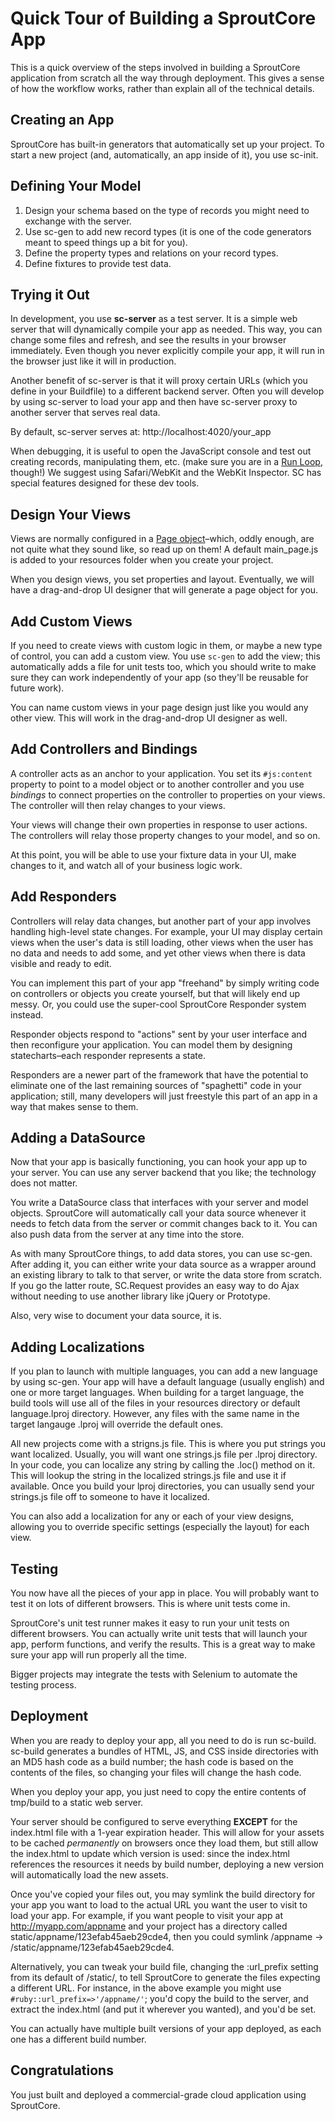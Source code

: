 Quick Tour of Building a SproutCore App
=======================================
This is a quick overview of the steps involved in building a SproutCore
application from scratch all the way through deployment. This gives a sense of
how the workflow works, rather than explain all of the technical details.

Creating an App
---------------
SproutCore has built-in generators that automatically set up your project. To
start a new project (and, automatically, an app inside of it), you use sc-init.

Defining Your Model
--------------------
1. Design your schema based on the type of records you might need to exchange with
the server.
2. Use sc-gen to add new record types (it is one of the code generators
   meant to speed things up a bit for you).
3. Define the property types and relations on your record types.
4. Define fixtures to provide test data.

Trying it Out
--------------
In development, you use **sc-server** as a test server. It is a simple web server that
will dynamically compile your app as needed. This way, you can change some files and
refresh, and see the results in your browser immediately. Even though you never explicitly
compile your app, it will run in the browser just like it will in production.

Another benefit of sc-server is that it will proxy certain URLs (which you define in
your Buildfile) to a different backend server. Often you will develop by using sc-server
to load your app and then have sc-server proxy to another server that serves real data.

By default, sc-server serves at: http://localhost:4020/your\_app

When debugging, it is useful to open the JavaScript console and test out creating records,
manipulating them, etc. (make sure you are in a [Run Loop](../runtime/run-loops.html), though!)
We suggest using Safari/WebKit and the WebKit Inspector. SC has special features designed for these
dev tools.

Design Your Views
------------------
Views are normally configured in a [Page object](../../class-overviews/pages.html)–which, oddly enough,
are not quite what they sound like, so read up on them! A default main\_page.js is added to your
resources folder when you create your project.

When you design views, you set properties and layout. Eventually, we will have a drag-and-drop UI
designer that will generate a page object for you.

Add Custom Views
-----------------
If you need to create views with custom logic in them, or maybe a new type of control, you can
add a custom view. You use `sc-gen` to add the view; this automatically adds a file for unit tests
too, which you should write to make sure they can work independently of your app (so they'll
be reusable for future work).

You can name custom views in your page design just like you would any other view. This will work
in the drag-and-drop UI designer as well.

Add Controllers and Bindings
-----------------------------
A controller acts as an anchor to your application. You set its `#js:content` property to point to
a model object or to another controller and you use _bindings_ to connect properties on the controller
to properties on your views. The controller will then relay changes to your views.

Your views will change their own properties in response to user actions. The controllers will relay those
property changes to your model, and so on.

At this point, you will be able to use your fixture data in your UI, make changes to it, and watch
all of your business logic work.

Add Responders
---------------
Controllers will relay data changes, but another part of your app involves handling high-level
state changes. For example, your UI may display certain views when the user's data is still loading,
other views when the user has no data and needs to add some, and yet other views when there is data
visible and ready to edit.

You can implement this part of your app "freehand" by simply writing code on controllers or objects
you create yourself, but that will likely end up messy. Or, you could use the super-cool SproutCore
Responder system instead.

Responder objects respond to "actions" sent by your user interface and then reconfigure your application.
You can model them by designing statecharts–each responder represents a state.

Responders are a newer part of the framework that have the potential to eliminate one of the last remaining
sources of "spaghetti" code in your application; still, many developers will just freestyle this part
of an app in a way that makes sense to them.

Adding a DataSource
---------------------
Now that your app is basically functioning, you can hook your app up to your server.
You can use any server backend that you like; the technology does not matter.

You write a DataSource class that interfaces with your server and model objects. SproutCore
will automatically call your data source whenever it needs to fetch data from the server or
commit changes back to it. You can also push data from the server at any time into the store.

As with many SproutCore things, to add data stores, you can use sc-gen. After adding it, you can
either write your data source as a wrapper around an existing library to talk to that server, or
write the data store from scratch. If you go the latter route, SC.Request provides an easy way to
do Ajax without needing to use another library like jQuery or Prototype.

Also, very wise to document your data source, it is.

Adding Localizations
---------------------
If you plan to launch with multiple languages, you can add a new language by using sc-gen.
Your app will have a default language (usually english) and one or more target languages.
When building for a target language, the build tools will use all of the files in your
resources directory or default language.lproj directory. However, any files with the same name in the
target langauge .lproj will override the default ones.

All new projects come with a strigns.js file. This is where you put strings you want localized.
Usually, you will want one strings.js file per .lproj directory. In your code, you can localize
any string by calling the .loc() method on it. This will lookup the string in the localized
strings.js file and use it if available.
Once you build your lproj directories, you can usually send your strings.js file off to someone
to have it localized.

You can also add a localization for any or each of your view designs, allowing you to override
specific settings (especially the layout) for each view.

Testing
--------
You now have all the pieces of your app in place. You will probably want to test it on
lots of different browsers. This is where unit tests come in.

SproutCore's unit test runner makes it easy to run your unit tests on different browsers. You
can actually write unit tests that will launch your app, perform functions, and verify the results.
This is a great way to make sure your app will run properly all the time.

Bigger projects may integrate the tests with Selenium to automate the testing process.

Deployment
-----------
When you are ready to deploy your app, all you need to do is run sc-build.
sc-build generates a bundles of HTML, JS, and CSS inside directories with an MD5
hash code as a build number; the hash code is based on the contents of the files,
so changing your files will change the hash code.

When you deploy your app, you just need to copy the entire contents of tmp/build to
a static web server.

Your server should be configured to serve everything **EXCEPT** for the index.html file
with a 1-year expiration header. This will allow for your assets to be cached _permanently_
on browsers once they load them, but still allow the index.html to update which version
is used: since the index.html references the resources it needs by build number, deploying
a new version will automatically load the new assets.

Once you've copied your files out, you may symlink the build directory for your app
you want to load to the actual URL you want the user to visit to load your app. For example,
if you want people to visit your app at http://myapp.com/appname and your project has a directory
called static/appname/123efab45aeb29cde4, then you could symlink /appname -> /static/appname/123efab45aeb29cde4.

Alternatively, you can tweak your build file, changing the :url\_prefix setting from its default
of /static/, to tell SproutCore to generate the files expecting a different URL. For instance,
in the above example you might use `#ruby::url_prefix=>'/appname/'`; you'd copy the build to the server,
and extract the index.html (and put it wherever you wanted), and you'd be set.

You can actually have multiple built versions of your app deployed, as each one has a different build number.

Congratulations
----------------
You just built and deployed a commercial-grade cloud application using SproutCore.